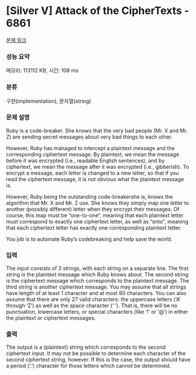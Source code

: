 # [Silver V] Attack of the CipherTexts - 6861 

[문제 링크](https://www.acmicpc.net/problem/6861) 

### 성능 요약

메모리: 113112 KB, 시간: 108 ms

### 분류

구현(implementation), 문자열(string)

### 문제 설명

<p>Ruby is a code-breaker. She knows that the very bad people (Mr. X and Mr. Z) are sending secret messages about very bad things to each other.</p>

<p>However, Ruby has managed to intercept a plaintext message and the corresponding ciphertext message. By plaintext, we mean the message before it was encrypted (i.e., readable English sentences), and by ciphertext, we mean the message after it was encrypted (i.e., gibberish). To encrypt a message, each letter is changed to a new letter, so that if you read the ciphertext message, it is not obvious what the plaintext message is.</p>

<p>However, Ruby being the outstanding code-breakershe is, knows the algorithm that Mr. X and Mr. Z use. She knows they simply map one letter to another (possibly different) letter when they encrypt their messages. Of course, this map must be “one-to-one”, meaning that each plaintext letter must correspond to exactly one ciphertext letter, as well as “onto”, meaning that each ciphertext letter has exactly one corresponding plaintext letter.</p>

<p>You job is to automate Ruby’s codebreaking and help save the world.</p>

### 입력 

 <p>The input consists of 3 strings, with each string on a separate line. The first string is the plaintext message which Ruby knows about. The second string is the ciphertext message which corresponds to the plaintext message. The third string is another ciphertext message. You may assume that all strings have length of at least 1 character and at most 80 characters. You can also assume that there are only 27 valid characters: the uppercase letters (‘A’ through ‘Z’) as well as the space character (‘ ’). That is, there will be no punctuation, lowercase letters, or special characters (like ‘!’ or ‘@’) in either the plaintext or ciphertext messages.</p>

### 출력 

 <p>The output is a (plaintext) string which corresponds to the second ciphertext input. It may not be possible to determine each character of the second ciphertext string, however. If this is the case, the output should have a period (‘.’) character for those letters which cannot be determined.</p>

